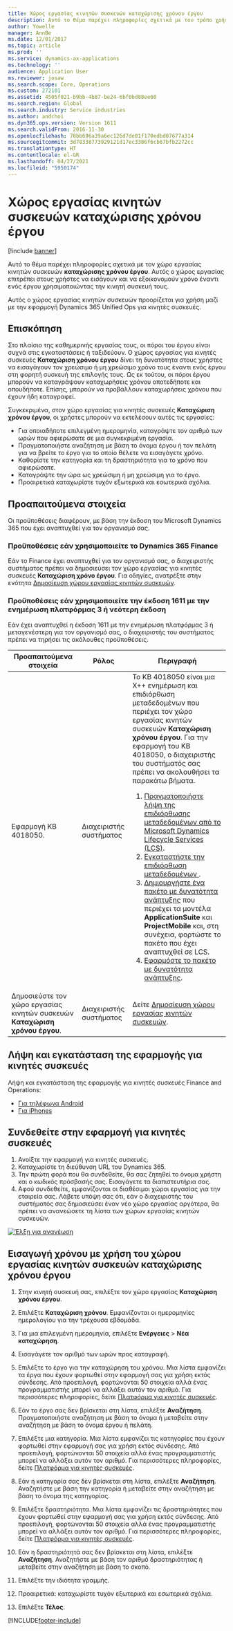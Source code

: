 ```yaml
---
title: Χώρος εργασίας κινητών συσκευών καταχώρισης χρόνου έργου
description: Αυτό το θέμα παρέχει πληροφορίες σχετικά με τον τρόπο χρήσης του χώρου εργασίας κινητών συσκευών καταχώρισης χρόνου έργου. Αυτός ο χώρος εργασίας επιτρέπει στους χρήστες να εισάγουν και να εξοικονομούν χρόνο έναντι ενός έργου χρησιμοποιώντας την κινητή συσκευή τους.
author: Yowelle
manager: AnnBe
ms.date: 12/01/2017
ms.topic: article
ms.prod: ''
ms.service: dynamics-ax-applications
ms.technology: ''
audience: Application User
ms.reviewer: josaw
ms.search.scope: Core, Operations
ms.custom: 272101
ms.assetid: 4505f021-b9bb-4b87-be24-6bf0bd88ee60
ms.search.region: Global
ms.search.industry: Service industries
ms.author: andchoi
ms.dyn365.ops.version: Version 1611
ms.search.validFrom: 2016-11-30
ms.openlocfilehash: 78bb696a39a6ec126d7de01f170edbd07677a314
ms.sourcegitcommit: 3d78338773929121d17ec3386f6cb67bfb2272cc
ms.translationtype: HT
ms.contentlocale: el-GR
ms.lasthandoff: 04/27/2021
ms.locfileid: "5950174"
---
```

# <a name="project-time-entry-mobile-workspace"></a>Χώρος εργασίας κινητών συσκευών καταχώρισης χρόνου έργου

[!include [banner](../includes/banner.md)]

Αυτό το θέμα παρέχει πληροφορίες σχετικά με τον χώρο εργασίας κινητών συσκευών **καταχώρισης χρόνου έργου**. Αυτός ο χώρος εργασίας επιτρέπει στους χρήστες να εισάγουν και να εξοικονομούν χρόνο έναντι ενός έργου χρησιμοποιώντας την κινητή συσκευή τους.

Αυτός ο χώρος εργασίας κινητών συσκευών προορίζεται για χρήση μαζί με την εφαρμογή Dynamics 365 Unified Ops για κινητές συσκευές. 

## <a name="overview"></a>Επισκόπηση
Στο πλαίσιο της καθημερινής εργασίας τους, οι πόροι του έργου είναι συχνά στις εγκαταστάσεις ή ταξιδεύουν. Ο χώρος εργασίας για κινητές συσκευές **Καταχώριση χρόνου έργου** δίνει τη δυνατότητα στους χρήστες να εισαγάγουν τον χρεώσιμο ή μη χρεώσιμο χρόνο τους έναντι ενός έργου στη φορητή συσκευή της επιλογής τους. Ως εκ τούτου, οι πόροι έργου μπορούν να καταγράψουν καταχωρήσεις χρόνου οποτεδήποτε και οπουδήποτε. Επίσης, μπορούν να προβάλλουν καταχωρήσεις χρόνου που έχουν ήδη καταγραφεί. 

Συγκεκριμένα, στον χώρο εργασίας για κινητές συσκευές **Καταχώριση χρόνου έργου**, οι χρήστες μπορούν να εκτελέσουν αυτές τις εργασίες:

-   Για οποιαδήποτε επιλεγμένη ημερομηνία, καταγράψτε τον αριθμό των ωρών που αφιερώσατε σε μια συγκεκριμένη εργασία.
-   Πραγματοποιήστε αναζήτηση με βάση το όνομα έργου ή τον πελάτη για να βρείτε το έργο για το οποίο θέλετε να εισαγάγετε χρόνο.
-   Καθορίστε την κατηγορία και τη δραστηριότητα για το χρόνο που αφιερώσατε.
-   Καταγράψτε την ώρα ως χρεώσιμη ή μη χρεώσιμη για το έργο.
-   Προαιρετικά καταχωρίστε τυχόν εξωτερικά και εσωτερικά σχόλια.

## <a name="prerequisites"></a>Προαπαιτούμενα στοιχεία
Οι προϋποθέσεις διαφέρουν, με βάση την έκδοση του Microsoft Dynamics 365 που έχει αναπτυχθεί για τον οργανισμό σας.

### <a name="prerequisites-if-you-use-dynamics-365-finance"></a>Προϋποθέσεις εάν χρησιμοποιείτε το Dynamics 365 Finance
Εάν το Finance έχει αναπτυχθεί για τον οργανισμό σας, ο διαχειριστής συστήματος πρέπει να δημοσιεύσει τον χώρο εργασίας για κινητές συσκευές **Καταχώριση χρόνο έργου**. Για οδηγίες, ανατρέξτε στην ενότητα [Δημοσίευση χώρου εργασίας κινητών συσκευών](/dynamics365/fin-ops-core/dev-itpro/mobile-apps/publish-mobile-workspace).

### <a name="prerequisites-if-you-use-version-1611-with-platform-update-3-or-later"></a>Προϋποθέσεις εάν χρησιμοποιείτε την έκδοση 1611 με την ενημέρωση πλατφόρμας 3 ή νεότερη έκδοση
Εάν έχει αναπτυχθεί η έκδοση 1611 με την ενημέρωση πλατφόρμας 3 ή μεταγενέστερη για τον οργανισμό σας, ο διαχειριστής του συστήματος πρέπει να τηρήσει τις ακόλουθες προϋποθέσεις. 

<table>
<thead>
<tr class="header">
<th>Προαπαιτούμενα στοιχεία</th>
<th>Ρόλος</th>
<th>Περιγραφή</th>
</tr>
</thead>
<tbody>
<tr class="odd">

<td>Εφαρμογή KB 4018050.</td>
<td>Διαχειριστής συστήματος</td>
<td>Το KB 4018050 είναι μια X++ ενημέρωση και επιδιόρθωση μεταδεδομένων που περιέχει τον χώρο εργασίας κινητών συσκευών <strong>Καταχώριση χρόνου έργου</strong>. Για την εφαρμογή του KB 4018050, ο διαχειριστής του συστήματός σας πρέπει να ακολουθήσει τα παρακάτω βήματα.
<ol>
<li><a href="/dynamics365/fin-ops-core/dev-itpro/migration-upgrade/download-hotfix-lcs">Πραγματοποιήστε λήψη της επιδιόρθωσης μεταδεδομένων από το Microsoft Dynamics Lifecycle Services (LCS)</a>.</li>
<li><a href="/dynamics365/fin-ops-core/dev-itpro/migration-upgrade/install-metadata-hotfix-package">Εγκαταστήστε την επιδιόρθωση μεταδεδομένων </a>.</li>
<li><a href="/dynamics365/fin-ops-core/dev-itpro/deployment/create-apply-deployable-package">Δημιουργήστε ένα πακέτο με δυνατότητα ανάπτυξης</a> που περιέχει τα μοντέλα <strong>ApplicationSuite</strong> και <strong>ProjectMobile</strong> και, στη συνέχεια, φορτώστε το πακέτο που έχει αναπτυχθεί σε LCS.</li>
<li><a href="/dynamics365/fin-ops-core/dev-itpro/deployment/apply-deployable-package-system">Εφαρμόστε το πακέτο με δυνατότητα ανάπτυξης</a>.</li>

</ol></td>
</tr>
<tr class="even">
<td>Δημοσιεύστε τον χώρο εργασίας κινητών συσκευών <strong>Καταχώριση χρόνου έργου</strong>.</td>
<td>Διαχειριστής συστήματος</td>
<td>Δείτε <a href="/dynamics365/fin-ops-core/dev-itpro/mobile-apps/publish-mobile-workspace">Δημοσίευση χώρου εργασίας κινητών συσκευών</a>.</td>
</tr>
</tbody>
</table>

## <a name="download-and-install-the-mobile-app"></a>Λήψη και εγκατάσταση της εφαρμογής για κινητές συσκευές

Λήψη και εγκατάσταση της εφαρμογής για κινητές συσκευές Finance and Operations:

-   [Για τηλέφωνα Android](https://go.microsoft.com/fwlink/?linkid=850662)
-   [Για iPhones](https://go.microsoft.com/fwlink/?linkid=850663)

## <a name="sign-in-to-the-mobile-app"></a>Συνδεθείτε στην εφαρμογή για κινητές συσκευές
1.  Ανοίξτε την εφαρμογή για κινητές συσκευές.
2.  Καταχωρίστε τη διεύθυνση URL του Dynamics 365.
3.  Την πρώτη φορά που θα συνδεθείτε, θα σας ζητηθεί το όνομα χρήστη και ο κωδικός πρόσβασής σας. Εισαγάγετε τα διαπιστευτήρια σας.
4.  Αφού συνδεθείτε, εμφανίζονται οι διαθέσιμοι χώροι εργασίας για την εταιρεία σας. Λάβετε υπόψη σας ότι, εάν ο διαχειριστής του συστήματός σας δημοσιεύσει έναν νέο χώρο εργασίας αργότερα, θα πρέπει να ανανεώσετε τη λίστα των χώρων εργασίας κινητών συσκευών.

[![Έλξη για ανανέωση](./media/pull-to-refresh-list-of-workspaces-183x300.png)](./media/pull-to-refresh-list-of-workspaces.png)

## <a name="enter-time-by-using-the-project-time-entry-mobile-workspace"></a>Εισαγωγή χρόνου με χρήση του χώρου εργασίας κινητών συσκευών καταχώρισης χρόνου έργου
1.  Στην κινητή συσκευή σας, επιλέξτε τον χώρο εργασίας **Καταχώριση χρόνου έργου**.
2.  Επιλέξτε **Καταχώριση χρόνου**. Εμφανίζονται οι ημερομηνίες ημερολογίου για την τρέχουσα εβδομάδα.
3.  Για μια επιλεγμένη ημερομηνία, επιλέξτε **Ενέργειες** &gt; **Νέα καταχώρηση**.
4.  Εισαγάγετε τον αριθμό των ωρών προς καταγραφή.
5.  Επιλέξτε το έργο για την καταχώρηση του χρόνου. Μια λίστα εμφανίζει τα έργα που έχουν φορτωθεί στην εφαρμογή σας για χρήση εκτός σύνδεσης. Από προεπιλογή, φορτώνονται 50 στοιχεία αλλά ένας προγραμματιστής μπορεί να αλλάξει αυτόν τον αριθμό. Για περισσότερες πληροφορίες, δείτε [Πλατφόρμα για κινητές συσκευές](/dynamics365/fin-ops-core/dev-itpro/mobile-apps/mobile-app-home-page).
6.  Εάν το έργο σας δεν βρίσκεται στη λίστα, επιλέξτε **Αναζήτηση**. Πραγματοποιήστε αναζήτηση με βάση το όνομα ή μεταβείτε στην αναζήτηση με βάση το όνομα έργου ή πελάτη.
7.  Επιλέξτε μια κατηγορία. Μια λίστα εμφανίζει τις κατηγορίες που έχουν φορτωθεί στην εφαρμογή σας για χρήση εκτός σύνδεσης. Από προεπιλογή, φορτώνονται 50 στοιχεία αλλά ένας προγραμματιστής μπορεί να αλλάξει αυτόν τον αριθμό. Για περισσότερες πληροφορίες, δείτε [Πλατφόρμα για κινητές συσκευές](/dynamics365/fin-ops-core/dev-itpro/mobile-apps/mobile-app-home-page).
8.  Εάν η κατηγορία σας δεν βρίσκεται στη λίστα, επιλέξτε **Αναζήτηση**. Αναζητήστε με βάση την κατηγορία ή μεταβείτε στην αναζήτηση με βάση το όνομα της κατηγορίας.
9.  Επιλέξτε δραστηριότητα. Μια λίστα εμφανίζει τις δραστηριότητες που έχουν φορτωθεί στην εφαρμογή σας για χρήση εκτός σύνδεσης. Από προεπιλογή, φορτώνονται 50 στοιχεία αλλά ένας προγραμματιστής μπορεί να αλλάξει αυτόν τον αριθμό. Για περισσότερες πληροφορίες, δείτε [Πλατφόρμα για κινητές συσκευές](/dynamics365/fin-ops-core/dev-itpro/mobile-apps/mobile-app-home-page).
10. Εάν η δραστηριότητά σας δεν βρίσκεται στη λίστα, επιλέξτε **Αναζήτηση**. Αναζητήστε με βάση τον αριθμό δραστηριότητας ή μεταβείτε στην αναζήτηση με βάση το σκοπό.

11. Επιλέξτε την ιδιότητα γραμμής.
12. Προαιρετικά: καταχωρίστε τυχόν εξωτερικά και εσωτερικά σχόλια.
13. Επιλέξτε **Τέλος**.


[!INCLUDE[footer-include](../includes/footer-banner.md)]